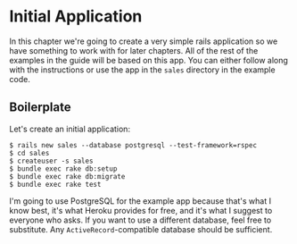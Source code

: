 # Initial Application

In this chapter we're going to create a very simple rails application so we have something to work with for later chapters. All of the rest of the examples in the guide will be based on this app. You can either follow along with the instructions or use the app in the `sales` directory in the example code.

## Boilerplate

Let's create an initial application:

    $ rails new sales --database postgresql --test-framework=rspec
    $ cd sales
    $ createuser -s sales
    $ bundle exec rake db:setup
    $ bundle exec rake db:migrate
    $ bundle exec rake test

I'm going to use PostgreSQL for the example app because that's what I know best, it's what Heroku provides for free, and it's what I suggest to everyone who asks. If you want to use a different database, feel free to substitute. Any `ActiveRecord`-compatible database should be sufficient.




